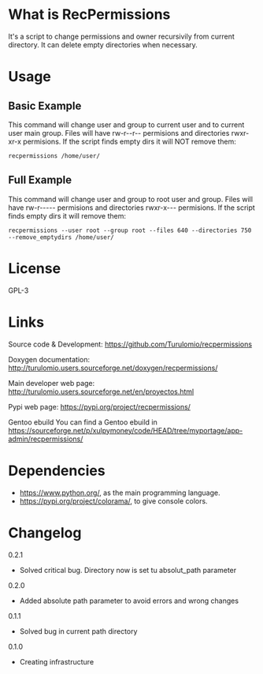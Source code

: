 What is RecPermissions
======================
It's a script to change permissions and owner recursivily from current directory. It can delete empty directories when necessary.

Usage
=====

Basic Example
-------------

This command will change user and group to current user and to current user main group. Files will have rw-r--r-- permisions and directories rwxr-xr-x permisions. If the script finds empty dirs it will NOT remove them:

`recpermissions /home/user/`

Full Example
------------

This command will change user and group to root user and group. Files will have rw-r----- permisions and directories rwxr-x--- permisions. If the script finds empty dirs it will remove them:

`recpermissions --user root --group root --files 640 --directories 750 --remove_emptydirs /home/user/`

License
=======
GPL-3

Links
=====

Source code & Development:
    https://github.com/Turulomio/recpermissions

Doxygen documentation:
    http://turulomio.users.sourceforge.net/doxygen/recpermissions/

Main developer web page:
    http://turulomio.users.sourceforge.net/en/proyectos.html
    
Pypi web page:
    https://pypi.org/project/recpermissions/

Gentoo ebuild
    You can find a Gentoo ebuild in https://sourceforge.net/p/xulpymoney/code/HEAD/tree/myportage/app-admin/recpermissions/


Dependencies
============
* https://www.python.org/, as the main programming language.
* https://pypi.org/project/colorama/, to give console colors.

Changelog
=========
0.2.1
  * Solved critical bug. Directory now is set tu absolut_path parameter

0.2.0
  * Added absolute path parameter to avoid errors and wrong changes

0.1.1
  * Solved bug in current path directory

0.1.0
  * Creating infrastructure
